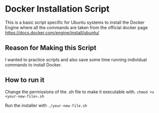 # Docker Installation Script

This is a basic script specific for Ubuntu systems to install the Docker Engine where all the commands are taken from the official docker page https://docs.docker.com/engine/install/ubuntu/

## Reason for Making this Script
I wanted to practice scripts and also save some time running individual commands to install Docker.

## How to run it
Change the permissions of the .sh file to make it executable with.
`chmod +x <your-new-file>.sh`

Run the installer with
`./your-new-file.sh`

